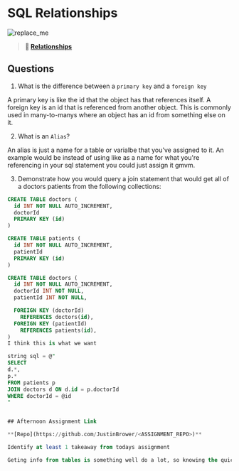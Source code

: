# SQL Relationships

![replace_me](https://codeworks.blob.core.windows.net/public/assets/img/illustrations/placeholder.svg)

> **📖 [Relationships](https://codeworksacademy.com/fs-student-guide/resources/wk11/02-MySQL-Relationships)**

## Questions

1. What is the difference between a `primary key` and a `foreign key`

A primary key is like the id that the object has that references itself. A foreign key is an id that is referenced from another object.
This is commonly used in many-to-manys where an object has an id from something else on it.

2. What is an `Alias`?

An alias is just a name for a table or varialbe that you've assigned to it.
An example would be instead of using like <GroupMemberViewModel> as a name for what you're referencing in your sql statement you could just assign it gmvm.

3. Demonstrate how you would query a join statement that would get all of a doctors patients from the following collections:

```SQL
CREATE TABLE doctors (
  id INT NOT NULL AUTO_INCREMENT,
  doctorId
  PRIMARY KEY (id)
)

CREATE TABLE patients (
  id INT NOT NULL AUTO_INCREMENT,
  patientId
  PRIMARY KEY (id)
)

CREATE TABLE doctors (
  id INT NOT NULL AUTO_INCREMENT,
  doctorId INT NOT NULL,
  patientId INT NOT NULL,

  FOREIGN KEY (doctorId)
    REFERENCES doctors(id),
  FOREIGN KEY (patientId)
    REFERENCES patients(id),
)
I think this is what we want

string sql = @"
SELECT
d.*,
p.*
FROM patients p
JOIN doctors d ON d.id = p.doctorId
WHERE doctorId = @id
"


## Afternoon Assignment Link

**[Repo](https://github.com/JustinBrower/<ASSIGNMENT_REPO>)**

Identify at least 1 takeaway from todays assignment

Geting info from tables is something well do a lot, so knowing the quickest and fastest ways to do it is important.
